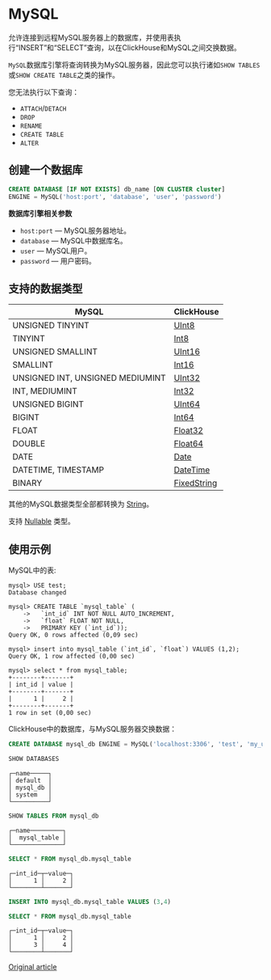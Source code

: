 # MySQL

允许连接到远程MySQL服务器上的数据库，并使用表执行“INSERT”和“SELECT”查询，以在ClickHouse和MySQL之间交换数据。

`MySQL`数据库引擎将查询转换为MySQL服务器，因此您可以执行诸如`SHOW TABLES`或`SHOW CREATE TABLE`之类的操作。

您无法执行以下查询：

- `ATTACH`/`DETACH`
- `DROP`
- `RENAME`
- `CREATE TABLE`
- `ALTER`


## 创建一个数据库

``` sql
CREATE DATABASE [IF NOT EXISTS] db_name [ON CLUSTER cluster]
ENGINE = MySQL('host:port', 'database', 'user', 'password')
```

**数据库引擎相关参数**

- `host:port` — MySQL服务器地址。
- `database` — MySQL中数据库名。
- `user` — MySQL用户。
- `password` — 用户密码。


## 支持的数据类型

MySQL | ClickHouse
------|------------
UNSIGNED TINYINT | [UInt8](../data_types/int_uint.md)
TINYINT | [Int8](../data_types/int_uint.md)
UNSIGNED SMALLINT | [UInt16](../data_types/int_uint.md)
SMALLINT | [Int16](../data_types/int_uint.md)
UNSIGNED INT, UNSIGNED MEDIUMINT | [UInt32](../data_types/int_uint.md)
INT, MEDIUMINT | [Int32](../data_types/int_uint.md)
UNSIGNED BIGINT | [UInt64](../data_types/int_uint.md)
BIGINT | [Int64](../data_types/int_uint.md)
FLOAT | [Float32](../data_types/float.md)
DOUBLE | [Float64](../data_types/float.md)
DATE | [Date](../data_types/date.md)
DATETIME, TIMESTAMP | [DateTime](../data_types/datetime.md)
BINARY | [FixedString](../data_types/fixedstring.md)

其他的MySQL数据类型全部都转换为 [String](../data_types/string.md)。

支持 [Nullable](../data_types/nullable.md) 类型。


## 使用示例

MySQL中的表:

```
mysql> USE test;
Database changed

mysql> CREATE TABLE `mysql_table` (
    ->   `int_id` INT NOT NULL AUTO_INCREMENT,
    ->   `float` FLOAT NOT NULL,
    ->   PRIMARY KEY (`int_id`));
Query OK, 0 rows affected (0,09 sec)

mysql> insert into mysql_table (`int_id`, `float`) VALUES (1,2);
Query OK, 1 row affected (0,00 sec)

mysql> select * from mysql_table;
+--------+-------+
| int_id | value |
+--------+-------+
|      1 |     2 |
+--------+-------+
1 row in set (0,00 sec)
```

ClickHouse中的数据库，与MySQL服务器交换数据：

```sql
CREATE DATABASE mysql_db ENGINE = MySQL('localhost:3306', 'test', 'my_user', 'user_password')
```
```sql
SHOW DATABASES
```
```text
┌─name─────┐
│ default  │
│ mysql_db │
│ system   │
└──────────┘
```
```sql
SHOW TABLES FROM mysql_db
```
```text
┌─name─────────┐
│  mysql_table │
└──────────────┘
```
```sql
SELECT * FROM mysql_db.mysql_table
```
```text
┌─int_id─┬─value─┐
│      1 │     2 │
└────────┴───────┘
```
```sql
INSERT INTO mysql_db.mysql_table VALUES (3,4)
```
```sql
SELECT * FROM mysql_db.mysql_table
```
```text
┌─int_id─┬─value─┐
│      1 │     2 │
│      3 │     4 │
└────────┴───────┘
```

[Original article](https://clickhouse.yandex/docs/en/database_engines/mysql/) <!--hide-->
